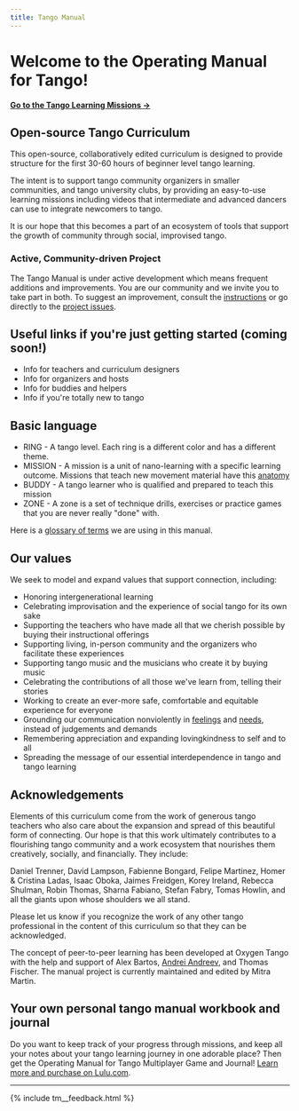 ```yaml
---
title: Tango Manual
---
```


# Welcome to the Operating Manual for Tango!

**[Go to the Tango Learning Missions &rarr;](v1/index.md)**

## Open-source Tango Curriculum

This open-source, collaboratively edited curriculum is designed to provide structure for the first 30-60 hours of beginner level tango learning.

The intent is to support tango community organizers in smaller communities, and tango university clubs, by providing an easy-to-use learning missions including videos that intermediate and advanced dancers can use to integrate newcomers to tango. 

It is our hope that this becomes a part of an ecosystem of tools that support the growth of community through social, improvised tango.

### Active, Community-driven Project

The Tango Manual is under active development which means frequent additions and improvements. You are our community and we invite you to take part in both. To suggest an improvement, consult the [instructions](https://github.com/andreimoment/tangomanual#how-to-contribute) or go directly to the [project issues](https://github.com/andreimoment/tangomanual/issues).

## Useful links if you're just getting started (coming soon!)
* Info for teachers and curriculum designers
* Info for organizers and hosts
* Info for buddies and helpers
* Info if you're totally new to tango

## Basic language
* RING - A tango level. Each ring is a different color and has a different theme. 
* MISSION - A mission is a unit of nano-learning with a specific learning outcome. Missions that teach new movement material have this [anatomy](http://tangomanual.com/v1/appendix/anatomy-of-a-mission)
* BUDDY - A tango learner who is qualified and prepared to teach this mission
* ZONE - A zone is a set of technique drills, exercises or practice games that you are never really "done" with.

Here is a [glossary of terms](http://tangomanual.com/v1/appendix/glossary-of-terms) we are using in this manual.

## Our values

We seek to model and expand values that support connection, including: 

* Honoring intergenerational learning
* Celebrating improvisation and the experience of social tango for its own sake
* Supporting the teachers who have made all that we cherish possible by buying their instructional offerings
* Supporting living, in-person community and the organizers who facilitate these experiences
* Supporting tango music and the musicians who create it by buying music
* Celebrating the contributions of all those we've learn from, telling their stories
* Working to create an ever-more safe, comfortable and equitable experience for everyone
* Grounding our communication nonviolently in [feelings](https://www.cnvc.org/sites/default/files/feelings_inventory_0.pdf) and [needs](https://www.cnvc.org/sites/default/files/needs_inventory_0.pdf), instead of judgements and demands
* Remembering appreciation and expanding lovingkindness to self and to all
* Spreading the message of our essential interdependence in tango and tango learning

## Acknowledgements

Elements of this curriculum come from the work of generous tango teachers who also care about the expansion and spread of this beautiful form of connecting. Our hope is that this work ultimately contributes to a flourishing tango community and a work ecosystem that nourishes them creatively, socially, and financially. They include: 

Daniel Trenner, David Lampson, Fabienne Bongard, Felipe Martinez, Homer & Cristina Ladas, Isaac Oboka, Jaimes Freidgen, Korey Ireland, Rebecca Shulman, Robin Thomas, Sharna Fabiano, Stefan Fabry, Tomas Howlin, and all the giants upon whose shoulders we all stand.

Please let us know if you recognize the work of any other tango professional in the content of this curriculum so that they can be acknowledged.  

The concept of peer-to-peer learning has been developed at Oxygen Tango with the help and support of Alex Bartos, [Andrei Andreev](http://andreimoment.com), and Thomas Fischer. The manual project is currently maintained and edited by Mitra Martin.

## Your own personal tango manual workbook and journal

Do you want to keep track of your progress through missions, and keep all your notes about your tango learning journey in one adorable place? Then get the Operating Manual for Tango Multiplayer Game and Journal! [Learn more and purchase on Lulu.com](http://www.lulu.com/shop/mitra-martin/operating-manual-for-tango/paperback/product-23156231.html).

---
{% include tm__feedback.html %}

